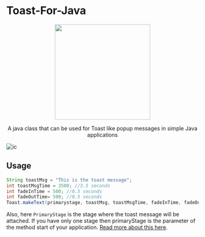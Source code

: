 # Toast-For-Java

<p align="center">
  <img width="250" height="250" src="https://user-images.githubusercontent.com/41565823/52897273-dd777f00-31d2-11e9-93e3-c30d8571e5d3.png">
</p>

<p align="center">
  A java class that can be used for Toast like popup messages in simple Java applications
</p> 

![ic]()


## Usage

```java
String toastMsg = "This is the toast message";
int toastMsgTime = 3500; //3.5 seconds
int fadeInTime = 500; //0.5 seconds
int fadeOutTime= 500; //0.5 seconds
Toast.makeText(primarystage, toastMsg, toastMsgTime, fadeInTime, fadeOutTime);
```

Also, here `PrimaryStage` is the stage where the toast message will be attached. If you have only one stage then primaryStage is the parameter of the method start of your application. 
[Read more about this here](docs.oracle.com/javase/8/javafx/api/javafx/stage/Stage.html).
